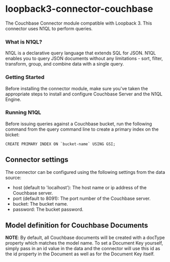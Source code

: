 # loopback3-connector-couchbase

The Couchbase Connector module compatible with Loopback 3.
This connector uses N1QL to perform queries.

### What is N1QL?
N1QL is a declarative query language that extends SQL for JSON. N1QL enables you to query JSON documents without any limitations - sort, filter, transform, group, and combine data with a single query.

### Getting Started
Before installing the connector module, make sure you've taken the appropriate steps to install and configure Couchbase Server and the N1QL Engine.

### Running N1QL
Before issuing queries against a Couchbase bucket, run the following command from the query command line to create a primary index on the bicket:
```
CREATE PRIMARY INDEX ON `bucket-name` USING GSI;
```
## Connector settings

The connector can be configured using the following settings from the data source:
* host  (default to 'localhost'): The host name or ip address of the Couchbase server.
* port (default to 8091): The port number of the Couchbase server.
* bucket: The bucket name.
* password: The bucket password.

## Model definition for Couchbase Documents

**NOTE**: By default, all Couchbase documents will be created with a docType property which matches the model name. To set a Document Key yourself, simply pass in an id value in the data and the connector will use this id as the id property in the Document as well as for the Document Key itself.
